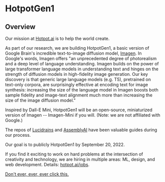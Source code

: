 # HotpotGen1

## Overview
Our mission at [Hotpot.ai](https://hotpot.ai?s=hotpotgen1) is to help the world create.

As part of our research, we are building HotpotGen1, a basic version of Google Brain's incredible text-to-image diffusion model, [Imagen](https://imagen.research.google/). In Google's words, Imagen offers "an unprecedented degree of photorealism and a deep level of language understanding. Imagen builds on the power of large transformer language models in understanding text and hinges on the strength of diffusion models in high-fidelity image generation. Our key discovery is that generic large language models (e.g. T5), pretrained on text-only corpora, are surprisingly effective at encoding text for image synthesis: increasing the size of the language model in Imagen boosts both sample fidelity and image-text alignment much more than increasing the size of the image diffusion model." 

Inspired by Dall-E Mini, HotpotGen1 will be an open-source, miniaturized version of Imagen -- Imagen-Mini if you will. (Note: we are not affiliated with Google.)

The repos of [Lucidrains](https://github.com/lucidrains/imagen-pytorch) and [AssemblyAI](https://github.com/AssemblyAI-Examples/MinImagen) have been valuable guides during our process.

Our goal is to publicly HotpotGen1 by September 20, 2022.

If you find it exciting to work on hard problems at the intersection of creativity and technology, we are hiring in multiple areas: ML, design, and web development. Details: [hotpot.ai/jobs](https://hotpot.ai/jobs).

[Don't ever, ever, ever click this.](https://hotpot.ai/hotpotcha)
